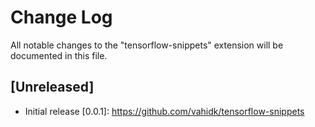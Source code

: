 # Change Log
All notable changes to the "tensorflow-snippets" extension will be documented in this file.

## [Unreleased]
- Initial release
[0.0.1]: https://github.com/vahidk/tensorflow-snippets
